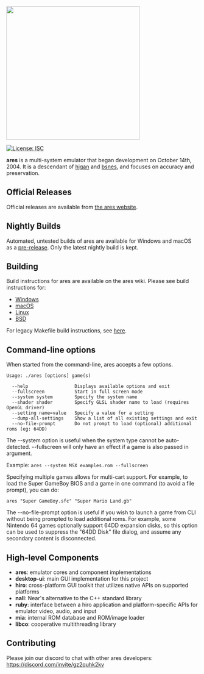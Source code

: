 <img src="https://github.com/ares-emulator/ares/blob/master/ares/ares/resource/logo@2x.png" width="350"/>

[![License: ISC](https://img.shields.io/badge/License-ISC-blue.svg)](https://github.com/higan-emu/ares/blob/master/LICENSE)

**ares** is a multi-system emulator that began development on October 14th, 2004.
It is a descendant of [higan](https://github.com/higan-emu/higan) and [bsnes](https://github.com/bsnes-emu/bsnes/), and focuses on accuracy and preservation.

Official Releases
-----------------

Official releases are available from
[the ares website](https://ares-emu.net).

Nightly Builds
--------------

Automated, untested builds of ares are available for Windows and macOS as a [pre-release](https://github.com/higan-emu/ares/releases/tag/nightly). 
Only the latest nightly build is kept.

Building
-------------

Build instructions for ares are available on the ares wiki. Please see build instructions for:

* [Windows](https://github.com/ares-emulator/ares/wiki/Build-Instructions-For-Windows)
* [macOS](https://github.com/ares-emulator/ares/wiki/Build-Instructions-For-macOS)
* [Linux](https://github.com/ares-emulator/ares/wiki/Build-Instructions-For-Linux)
* [BSD](https://github.com/ares-emulator/ares/wiki/Build-Instructions-For-BSD)

For legacy Makefile build instructions, see [here](https://github.com/ares-emulator/ares/wiki/Legacy-Build-Instructions).

Command-line options
--------------------

When started from the command-line, ares accepts a few options.

```
Usage: ./ares [options] game(s)

  --help                 Displays available options and exit
  --fullscreen           Start in full screen mode
  --system system        Specify the system name
  --shader shader        Specify GLSL shader name to load (requires OpenGL driver)
  --setting name=value   Specify a value for a setting
  --dump-all-settings    Show a list of all existing settings and exit
  --no-file-prompt       Do not prompt to load (optional) additional roms (eg: 64DD)
```

The --system option is useful when the system type cannot be auto-detected.
--fullscreen will only have an effect if a game is also passed in argument.

Example:
`ares --system MSX examples.rom --fullscreen`

Specifying multiple games allows for multi-cart support.  For example, to load
the Super GameBoy BIOS and a game in one command (to avoid a file prompt), you 
can do:

`ares "Super GameBoy.sfc" "Super Mario Land.gb"`

The --no-file-prompt option is useful if you wish to launch a game from CLI
without being prompted to load additional roms. For example, some Nintendo 64 
games optionally support 64DD expansion disks, so this option can be used to
suppress the "64DD Disk" file dialog, and assume any secondary content is 
disconnected.

High-level Components
---------------------

* __ares__:       emulator cores and component implementations
* __desktop-ui__: main GUI implementation for this project
* __hiro__:       cross-platform GUI toolkit that utilizes native APIs on supported platforms
* __nall__:       Near's alternative to the C++ standard library
* __ruby__:       interface between a hiro application and platform-specific APIs for emulator video, audio, and input
* __mia__:        internal ROM database and ROM/image loader
* __libco__:      cooperative multithreading library

Contributing
------------

Please join our discord to chat with other ares developers: https://discord.com/invite/gz2quhk2kv
